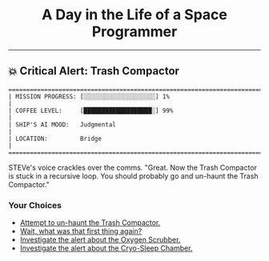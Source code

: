 <h1 align="center">A Day in the Life of a Space Programmer</h1>

---

<h2 id="node-20">💥 Critical Alert: Trash Compactor</h2>

```
========================================================================
| MISSION PROGRESS: [░░░░░░░░░░░░░░░░░░░░] 1%                                  |
| COFFEE LEVEL:     [███████████████████░] 99%                                 |
| SHIP'S AI MOOD:   Judgmental                                                 |
| LOCATION:         Bridge                                                     |
========================================================================
```

STEVe's voice crackles over the comms. "Great. Now the Trash Compactor is stuck in a recursive loop. You should probably go and un-haunt the Trash Compactor."



### Your Choices

*   [Attempt to un-haunt the Trash Compactor.](./README-0025.md)
*   [Wait, what was that first thing again?](./README-0016.md)
*   [Investigate the alert about the Oxygen Scrubber.](./README-0021.md)
*   [Investigate the alert about the Cryo-Sleep Chamber.](./README-0042.md)
